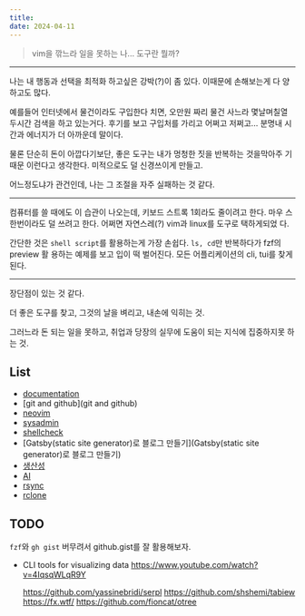 ```yaml
---
title:
date: 2024-04-11
---
```


> vim을 깎느라 일을 못하는 나... 도구란 뭘까?

---

나는 내 행동과 선택을 최적화 하고싶은 강박(?)이 좀 있다. 이때문에 손해보는게 다 양하고도 많다.

예를들어 인터넷에서 물건이라도 구입한다 치면, 오만원 짜리 물건 사느라 몇날며칠열 두시간 검색을 하고
있는거다. 후기를 보고 구입처를 가리고 어쩌고 저쩌고... 분명내 시간과 에너지가 더 아까운데 말이다.

물론 단순히 돈이 아깝다기보단, 좋은 도구는 내가 멍청한 짓을 반복하는 것을막아주 기 때문 이런다고 생각한다.
미적으로도 덜 신경쓰이게 만들고.

어느정도냐가 관건인데, 나는 그 조절을 자주 실패하는 것 같다.

---

컴퓨터를 쓸 때에도 이 습관이 나오는데, 키보드 스트록 1회라도 줄이려고 한다. 마우 스 한번이라도 덜 쓰려고
한다. 어쩌면 자연스레(?) vim과 linux를 도구로 택하게되었 다.

간단한 것은 `shell script`를 활용하는게 가장 손쉽다. `ls, cd`만 반복하다가 fzf의 preview 활 용하는 예제를 보고 입이 떡
벌어진다. 모든 어플리케이션의 cli, tui를 찾게 된다.

---

장단점이 있는 것 같다.

더 좋은 도구를 찾고, 그것의 날을 벼리고, 내손에 익히는 것.

그러느라 돈 되는 일을 못하고, 취업과 당장의 실무에 도움이 되는 지식에 집중하지못 하는 것.

## List

- [documentation](documentation)
- [git and github](git and github)
- [neovim](neovim)
- [sysadmin](sysadmin)
- [shellcheck](shellcheck)
- [Gatsby(static site generator)로 블로그 만들기](Gatsby(static site generator)로 블로그 만들기)
- [생산성](생산성)
- [AI](AI)
- [rsync](rsync)
- [rclone](rclone)

## TODO

`fzf`와 `gh gist` 버무려서 github.gist를 잘 활용해보자.

- CLI tools for visualizing data
    https://www.youtube.com/watch?v=4IqsqWLqR9Y

    https://github.com/yassinebridi/serpl
    https://github.com/shshemi/tabiew
    https://fx.wtf/
    https://github.com/fioncat/otree
